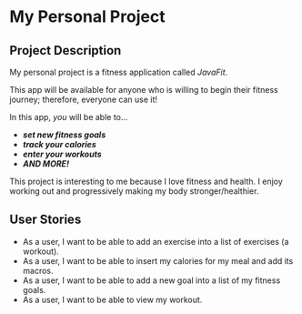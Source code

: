 # My Personal Project

## Project Description 

My personal project is a fitness application called *JavaFit*. 

This app will be available for anyone who is willing to begin their fitness journey; therefore, everyone can use it!

In this app, *you* will be able to...
- ***set new fitness goals***
- ***track your calories***
- ***enter your workouts***
- ***AND MORE!*** 

This project is interesting to me because I love fitness and health. I enjoy working out and progressively making my body stronger/healthier.

## User Stories

- As a user, I want to be able to add an exercise into a list of exercises (a workout).
- As a user, I want to be able to insert my calories for my meal and add its macros.
- As a user, I want to be able to add a new goal into a list of my fitness goals.
- As a user, I want to be able to view my workout.
 